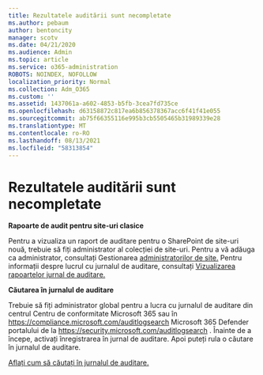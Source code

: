 ```yaml
---
title: Rezultatele auditării sunt necompletate
ms.author: pebaum
author: bentoncity
manager: scotv
ms.date: 04/21/2020
ms.audience: Admin
ms.topic: article
ms.service: o365-administration
ROBOTS: NOINDEX, NOFOLLOW
localization_priority: Normal
ms.collection: Adm_O365
ms.custom: ''
ms.assetid: 1437061a-a602-4853-b5fb-3cea7fd735ce
ms.openlocfilehash: d63158872c817ea6b856378367acc6f41f41e055
ms.sourcegitcommit: ab75f66355116e995b3cb5505465b31989339e28
ms.translationtype: MT
ms.contentlocale: ro-RO
ms.lasthandoff: 08/13/2021
ms.locfileid: "58313854"
---
```

# <a name="auditing-results-are-blank"></a>Rezultatele auditării sunt necompletate

**Rapoarte de audit pentru site-uri clasice**
  
Pentru a vizualiza un raport de auditare pentru o SharePoint de site-uri nouă, trebuie să fiți administrator al colecției de site-uri. Pentru a vă adăuga ca administrator, consultați Gestionarea [administratorilor de site.](https://docs.microsoft.com/sharepoint/manage-site-collection-administrators) Pentru informații despre lucrul cu jurnalul de auditare, consultați [Vizualizarea rapoartelor jurnal de auditare.](https://support.microsoft.com/office/view-audit-log-reports-b37c5869-1b47-4a82-a30d-ea20070fe527)
  
**Căutarea în jurnalul de auditare**
  
Trebuie să fiți administrator global pentru a lucra cu jurnalul de auditare din centrul Centru de conformitate Microsoft 365 sau în <https://compliance.microsoft.com/auditlogsearch> Microsoft 365 Defender portalului de la <https://security.microsoft.com/auditlogsearch> . Înainte de a începe, activați înregistrarea în jurnal de auditare. Apoi puteți rula o căutare în jurnalul de auditare.
  
[Aflați cum să căutați în jurnalul de auditare.](https://docs.microsoft.com/microsoft-365/compliance/search-the-audit-log-in-security-and-compliance#search-the-audit-log)
